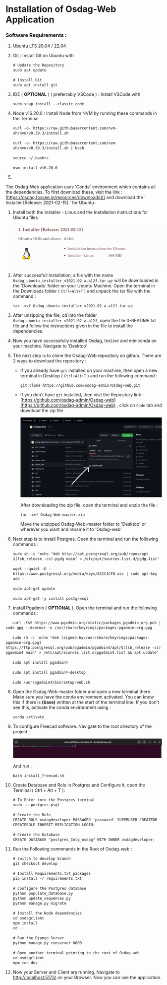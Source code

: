 # Installation of Osdag-Web Application

### Software Requirements : 

1. Ubuntu LTS 20.04 / 22.04
2. Git : Install Git on Ubuntu with

   ```
   # Update the Repository
   sudo apt update

   # Install Git 
   sudo apt install git
   ```
3. IDE ( **OPTIONAL** ) ( preferrably VSCode ) : Install VSCode with

   ```
   sudo snap install --classic code
   ```
4. Node v16.20.0 : Install Node from NVM by running these commands in the Terminal

   ```
   curl -o- https://raw.githubusercontent.com/nvm-sh/nvm/v0.39.3/install.sh

   curl -o- https://raw.githubusercontent.com/nvm-sh/nvm/v0.39.3/install.sh | bash

   source ~/.bashrc

   nvm install v16.20.0
   ```
5. 



The Osdag-Web application uses 'Conda' environment which contains all the dependencies. To first download these, visit the link : [https://osdag.fossee.in/resources/downloads]() and download the ' Installer [Release: 2021-02-15] ' for Ubuntu :

1. Install both the Installer - Linux and the Installation instructions for Ubuntu files

   ![ubuntu installation](image/installation/1691117745242.png "Osdag Ubuntu Installer")
2. After successfull installation, a file with the name `Osdag_ubuntu_installer_v2021.02.a.a12f.tar.gz` will be downloaded in the 'Downloads' folder on your Ubuntu Machine. Open the terminal in the Downloads folder ( `Ctrl+Alt+T` ) and unpack the tar file with the command :

   ```
   tar -xvf Osdag_ubuntu_installer_v2021.02.a.a12f.tar.gz
   ```
3. After unzipping the file, cd into the folder `Osdag_ubuntu_installer_v2021.02.a.a12f`, open the file 0-README.txt file and follow the instructions given in the file to install the dependencies.
4. Now you have successfully installed Osdag, texLive and miniconda on your machine. Navigate to 'Desktop'
5. The next step is to clone the Osdag-Web repository on github. There are 2 ways to download the repository :

   * If you already have `git` installed on your machine, then open a new terminal in Desktop ( `Ctrl+Alt+T` ) and run the following command :

     ```
     git clone https://github.com/osdag-admin/Osdag-web.git
     ```
   * If you don't have `git` installed, then visit the Repository link : [https://github.com/osdag-admin/Osdag-web](https://github.com/osdag-admin/Osdag-web) , click on `Code` tab and download the zip file

     ![Download zip file](image/installation/Osdag_Installation_Images.png)

     After downloading the zip file, open the terminal and unzip the file :

     ```
     tar -xvf Osdag-Web-master.zip
     ```

     Move the unzipped Osdag-Web-master folder to 'Desktop' or wherever you want and rename it to 'Osdag-web'
6. Next step is to install Postgres. Open the terminal and run the following commands :

   ```
   sudo sh -c 'echo "deb http://apt.postgresql.org/pub/repos/apt $(lsb_release -cs)-pgdg main" > /etc/apt/sources.list.d/pgdg.list'

   wget --quiet -O - https://www.postgresql.org/media/keys/ACCC4CF8.asc | sudo apt-key add -

   sudo apt-get update

   sudo apt-get -y install postgresql
   ```
7. install Pgadmin ( **OPTIONAL** ). Open the terminal and run the following commands :

```
   curl -fsS https://www.pgadmin.org/static/packages_pgadmin_org.pub | sudo gpg --dearmor -o /usr/share/keyrings/packages-pgadmin-org.gpg

   sudo sh -c 'echo "deb [signed-by=/usr/share/keyrings/packages-pgadmin-org.gpg] https://ftp.postgresql.org/pub/pgadmin/pgadmin4/apt/$(lsb_release -cs) pgadmin4 main" > /etc/apt/sources.list.d/pgadmin4.list && apt update'

   sudo apt install pgadmin4

   sudo apt install pgadmin4-desktop

   sudo /usr/pgadmin4/bin/setup-web.sh
```

8. Open the Osdag-Web-master folder and open a new terminal there. Make sure you have the conda environment activated. You can know this if there is **(base)** written at the start of the terminal line. If you don't see this, activate the conda environment using :

   ```
   conda activate
   ```
9. To configure Freecad software. Navigate to the root directory of the project :

   ![Root Directory](image/installation/root_directory.png)

   And run :

   ```
   bash install_freecad.sh
   ```
10. Create Database and Role in Postgres and Configure it, open the Terminal ( Ctrl + Alt + T ):

    ```
    # To Enter into the Postgres terminal 
    sudo -u postgres psql

    # Create the Role 
    CREATE ROLE osdagdeveloper PASSWORD 'password' SUPERUSER CREATEDB CREATEROLE INHERIT REPLICATION LOGIN;

    # Create the Database
    CREATE DATABASE "postgres_Intg_osdag" WITH OWNER osdagdeveloper;

    ```
11. Run the Following commnands in the Root of Osdag-web :

    ```
    # switch to develop branch 
    git checkout develop

    # Install Requirements.txt packages 
    pip install -r requirements.txt

    # Configure the Postgres database
    python populate_database.py
    python update_sequences.py
    python manage.py migrate

    # Install the Node dependencies
    cd osdagclient
    npm install
    cd ..

    # Run the Django Server 
    python manage.py runserver 8000

    # Open another terminal pointing to the root of Osdag-web 
    cd osdagclient
    npm run dev
    ```
12. Now your Server and Client are running. Navigate to [http://localhost:5173/](http://localhost:5173/) on your Browser. Now you can use the application.
